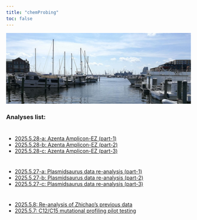 ```yaml
---
title: "chemProbing"
toc: false
---
```


![](https://raw.githubusercontent.com/chenh19/chemProbing/refs/heads/main/images/header.jpg)

### Analyses list:

#
- [2025.5.28-a: Azenta Amplicon-EZ (part-1)](https://chenh19.github.io/chemProbing/2025.5.28-a.html)
- [2025.5.28-b: Azenta Amplicon-EZ (part-2)](https://chenh19.github.io/chemProbing/2025.5.28-b.html)
- [2025.5.28-c: Azenta Amplicon-EZ (part-3)](https://chenh19.github.io/chemProbing/2025.5.28-c.html)

#
- [2025.5.27-a: Plasmidsaurus data re-analysis (part-1)](https://chenh19.github.io/chemProbing/2025.5.27-a.html)
- [2025.5.27-b: Plasmidsaurus data re-analysis (part-2)](https://chenh19.github.io/chemProbing/2025.5.27-b.html)
- [2025.5.27-c: Plasmidsaurus data re-analysis (part-3)](https://chenh19.github.io/chemProbing/2025.5.27-c.html)

#
- [2025.5.8: Re-analysis of Zhichao’s previous data](https://chenh19.github.io/chemProbing/2025.5.8.html)
- [2025.5.7: C12/C15 mutational profiling pilot testing](https://chenh19.github.io/chemProbing/2025.5.7.html)
